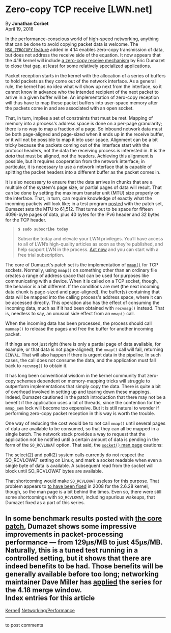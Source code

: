 # Zero-copy TCP receive [LWN.net]

By **Jonathan Corbet**  
April 19, 2018 

In the performance-conscious world of high-speed networking, anything that can be done to avoid copying packet data is welcome. The [`MSG_ZEROCOPY` feature](/Articles/726917/) added in 4.14 enables zero-copy transmission of data, but does not address the receive side of the equation. It now appears that the 4.18 kernel will include [a zero-copy receive mechanism](/Articles/752046/) by Eric Dumazet to close that gap, at least for some relatively specialized applications. 

Packet reception starts in the kernel with the allocation of a series of buffers to hold packets as they come out of the network interface. As a general rule, the kernel has no idea what will show up next from the interface, so it cannot know in advance who the intended recipient of the next packet to arrive in a given buffer will be. An implementation of zero-copy reception will thus have to map these packet buffers into user-space memory after the packets come in and are associated with an open socket. 

That, in turn, implies a set of constraints that must be met. Mapping of memory into a process's address space is done on a per-page granularity; there is no way to map a fraction of a page. So inbound network data must be both page-aligned and page-sized when it ends up in the receive buffer, or it will not be possible to map it into user space. Alignment can be a bit tricky because the packets coming out of the interface start with the protocol headers, not the data the receiving process is interested in. It is the _data_ that must be aligned, not the headers. Achieving this alignment is possible, but it requires cooperation from the network interface; in particular, it is necessary to use a network interface that is capable of splitting the packet headers into a different buffer as the packet comes in. 

It is also necessary to ensure that the data arrives in chunks that are a multiple of the system's page size, or partial pages of data will result. That can be done by setting the maximum transfer unit (MTU) size properly on the interface. That, in turn, can require knowledge of exactly what the incoming packets will look like; in a test program [posted](/Articles/752197/) with the patch set, Dumazet sets the MTU to 61,512. That turns out to be space for fifteen 4096-byte pages of data, plus 40 bytes for the IPv6 header and 32 bytes for the TCP header. 

> **`$ sudo subscribe today`**
> 
> Subscribe today and elevate your LWN privileges. You’ll have access to all of LWN’s high-quality articles as soon as they’re published, and help support LWN in the process. [Act now](https://lwn.net/Promo/nst-sudo/claim) and you can start with a free trial subscription. 

The core of Dumazet's patch set is the implementation of [`mmap()`](http://man7.org/linux/man-pages/man2/mmap.2.html) for TCP sockets. Normally, using `mmap()` on something other than an ordinary file creates a range of address space that can be used for purposes like communicating with a device. When it is called on a TCP socket, though, the behavior is a bit different. If the conditions are met (the next incoming data chunk is page-sized and page-aligned), the buffer(s) containing that data will be mapped into the calling process's address space, where it can be accessed directly. This operation also has the effect of consuming the incoming data, much as if it had been obtained with `recvmsg()` instead. That is, needless to say, an unusual side effect from an `mmap()` call. 

When the incoming data has been processed, the process should call `munmap()` to release the pages and free the buffer for another incoming packet. 

If things are not just right (there is only a partial page of data available, for example, or that data is not page-aligned), the `mmap()` call will fail, returning `EINVAL`. That will also happen if there is urgent data in the pipeline. In such cases, the call does not consume the data, and the application must fall back to `recvmsg()` to obtain it. 

It has long been conventional wisdom in the kernel community that zero-copy schemes dependent on memory-mapping tricks will struggle to outperform implementations that simply copy the data. There is quite a bit of overhead involved in setting up and tearing down these mappings. Indeed, Dumazet cautioned in the patch introduction that there may not be a benefit if the application uses a lot of threads, since the contention for the `mmap_sem` lock will become too expensive. But it is still natural to wonder if performing zero-copy packet reception in this way is worth the trouble. 

One way of reducing the cost would be to not call `mmap()` until several pages of data are available to be consumed, so that they can all be mapped in a single batch. The network stack provides a way to request that the application not be notified until a certain amount of data is pending in the form of the `SO_RCVLOWAT` option. That said, the [`socket()` man page](http://man7.org/linux/man-pages/man7/socket.7.html) cautions: 

The select(2) and poll(2) system calls currently do not respect the SO_RCVLOWAT setting on Linux, and mark a socket readable when even a single byte of data is available. A subsequent read from the socket will block until SO_RCVLOWAT bytes are available. 

That shortcoming would make `SO_RCVLOWAT` useless for this purpose. That problem appears to [to have been fixed](https://git.kernel.org/linus/c7004482e8dc) in 2008 for the 2.6.28 kernel, though, so the man page is a bit behind the times. Even so, there were still some shortcomings with `SO_RCVLOWAT`, including spurious wakeups, that Dumazet fixed as a part of this series. 

In some benchmark results posted with [the core patch](/Articles/752207/), Dumazet shows some impressive improvements in packet-processing performance — from 129µs/MB to just 45µs/MB. Naturally, this is a tuned test running in a controlled setting, but it shows that there are indeed benefits to be had. Those benefits will be generally available before too long; networking maintainer Dave Miller has [applied](/Articles/752208/) the series for the 4.18 merge window.  
Index entries for this article  
---  
[Kernel](/Kernel/Index)| [Networking/Performance](/Kernel/Index#Networking-Performance)  
  


* * *

to post comments 
